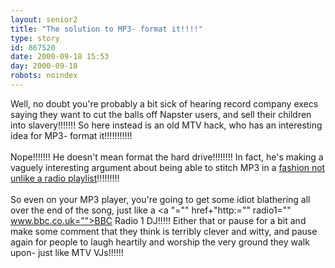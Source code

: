 ```yaml
---
layout: senior2
title: "The solution to MP3- format it!!!!"
type: story
id: 867520
date: 2000-09-18 15:53
day: 2000-09-18
robots: noindex
---
```

Well, no doubt you're probably a bit sick of hearing record company execs saying they want to cut the balls off Napster users, and sell their children into slavery!!!!!!! So here instead is an old MTV hack, who has an interesting idea for MP3- format it!!!!!!!!!!!<br/> <br/>Nope!!!!!!! He doesn't mean format the hard drive!!!!!!!! In fact, he's making a vaguely interesting argument about being able to stitch MP3 in a <a href="http://adamcurry.editthispage.com/stories/storyReader$161">fashion not unlike a radio playlist</a>!!!!!!!!!<br/> <br/>So even on your MP3 player, you're going to get some idiot blathering all over the end of the song, just like a <a "="" href+"http:="" radio1="" www.bbc.co.uk="">BBC Radio 1 DJ</a>!!!!! Either that or pause for a bit and make some comment that they think is terribly clever and witty, and pause again for people to laugh heartily and worship the very ground they walk upon- just like MTV VJs!!!!!!
